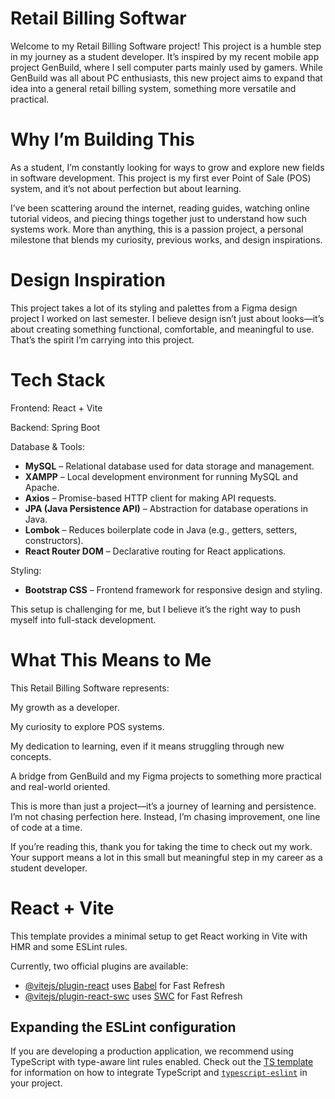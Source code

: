 # Retail Billing Softwar

Welcome to my Retail Billing Software project!
This project is a humble step in my journey as a student developer. It’s inspired by my recent mobile app project GenBuild, where I sell computer parts mainly used by gamers. While GenBuild was all about PC enthusiasts, this new project aims to expand that idea into a general retail billing system, something more versatile and practical.


# Why I’m Building This 

As a student, I’m constantly looking for ways to grow and explore new fields in software development. This project is my first ever Point of Sale (POS) system, and it’s not about perfection but about learning.

I’ve been scattering around the internet, reading guides, watching online tutorial videos, and piecing things together just to understand how such systems work. More than anything, this is a passion project, a personal milestone that blends my curiosity, previous works, and design inspirations.

# Design Inspiration 

This project takes a lot of its styling and palettes from a Figma design project I worked on last semester. I believe design isn’t just about looks—it’s about creating something functional, comfortable, and meaningful to use. That’s the spirit I’m carrying into this project.

# Tech Stack 

  Frontend: React + Vite

Backend: Spring Boot 

Database & Tools: 
- **MySQL** – Relational database used for data storage and management.  
- **XAMPP** – Local development environment for running MySQL and Apache.  
- **Axios** – Promise-based HTTP client for making API requests.  
- **JPA (Java Persistence API)** – Abstraction for database operations in Java.  
- **Lombok** – Reduces boilerplate code in Java (e.g., getters, setters, constructors).
- **React Router DOM** – Declarative routing for React applications.   

Styling: 
- **Bootstrap CSS** – Frontend framework for responsive design and styling.

  
This setup is challenging for me, but I believe it’s the right way to push myself into full-stack development.

# What This Means to Me 

This Retail Billing Software represents:

My growth as a developer.

My curiosity to explore POS systems.

My dedication to learning, even if it means struggling through new concepts.

A bridge from GenBuild and my Figma projects to something more practical and real-world oriented.


This is more than just a project—it’s a journey of learning and persistence. I’m not chasing perfection here. Instead, I’m chasing improvement, one line of code at a time.

If you’re reading this, thank you for taking the time to check out my work. Your support means a lot in this small but meaningful step in my career as a student developer.



# React + Vite

This template provides a minimal setup to get React working in Vite with HMR and some ESLint rules.

Currently, two official plugins are available:

- [@vitejs/plugin-react](https://github.com/vitejs/vite-plugin-react/blob/main/packages/plugin-react) uses [Babel](https://babeljs.io/) for Fast Refresh
- [@vitejs/plugin-react-swc](https://github.com/vitejs/vite-plugin-react/blob/main/packages/plugin-react-swc) uses [SWC](https://swc.rs/) for Fast Refresh

## Expanding the ESLint configuration

If you are developing a production application, we recommend using TypeScript with type-aware lint rules enabled. Check out the [TS template](https://github.com/vitejs/vite/tree/main/packages/create-vite/template-react-ts) for information on how to integrate TypeScript and [`typescript-eslint`](https://typescript-eslint.io) in your project.
